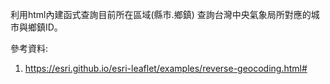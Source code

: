 利用html內建函式查詢目前所在區域(縣市.鄉鎮)
查詢台灣中央氣象局所對應的城市與鄉鎮ID。

參考資料:
1. https://esri.github.io/esri-leaflet/examples/reverse-geocoding.html# 
